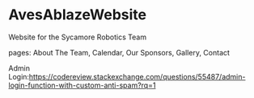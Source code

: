 # AvesAblazeWebsite
Website for the Sycamore Robotics Team

pages: About The Team, Calendar, Our Sponsors, Gallery, Contact


Admin Login:https://codereview.stackexchange.com/questions/55487/admin-login-function-with-custom-anti-spam?rq=1
